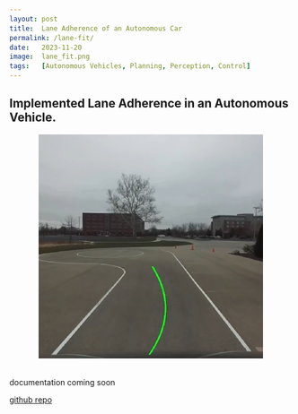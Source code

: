 ```yaml
---
layout: post
title:  Lane Adherence of an Autonomous Car
permalink: /lane-fit/
date:   2023-11-20
image:  lane_fit.png
tags:   [Autonomous Vehicles, Planning, Perception, Control]
---
```

## Implemented Lane Adherence in an Autonomous Vehicle.

<center><img src="/img/lane_fit.png" alt="Lane Fit" height="400" width="400"></center>
<br>

documentation coming soon

[github repo](https://github.com/ashwath-karthikeyan/lane-adherence.git)